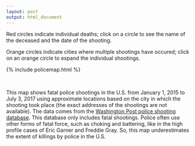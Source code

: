 ```yaml
---
layout: post
output: html_document
---
```




Red circles indicate individual deaths; click on a circle to see the name of the deceased and the date of the shooting.  

Orange circles indicate cities where multiple shootings have occured; click on an orange circle to expand the individual shootings.


{% include policemap.html %}

<br>

This map shows fatal police shootings in the U.S. from January 1, 2015 to July 3, 2017 using approximate locations based on the city in which the shooting took place (the exact addresses of the shootings are not available).  The data comes from the [Washington Post police shooting database](https://github.com/washingtonpost/data-police-shootings).  This database only includes fatal shootings.  Police often use other forms of fatal force, such as choking and battering, like in the high profile cases of Eric Garner and Freddie Gray.  So, this map underestimates the extent of killings by police in the U.S.
